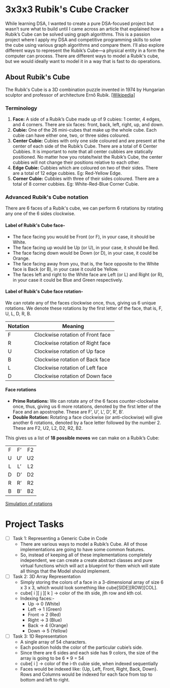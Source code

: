 # 3x3x3 Rubik's Cube Cracker 

While learning DSA, I wanted to create a pure DSA-focused project but wasn’t sure what to build until I came across an article that explained how a Rubik’s Cube can be solved using graph algorithms. This is a passion project where I apply my DSA and competitive programming skills to solve the cube using various graph algorithms and compare them. I’ll also explore different ways to represent the Rubik’s Cube—a physical entity in a form the computer can process. There are different ways to model a Rubik's cube, but we would ideally want to model it in a way that is fast to do operations. 

## About Rubik's Cube
The Rubik's Cube is a 3D combination puzzle invented in 1974 by Hungarian sculptor and professor of architecture Ernő Rubik. [[Wikipedia]](https://en.wikipedia.org/wiki/Rubik's_Cube)

### Terminology
  1) **Face:** A side of a Rubik’s Cube made up of 9 cubies: 1 center, 4 edges, and 4 corners. There are six faces: front, back, left, right, up, and down.
  2) **Cubie:** One of the 26 mini-cubes that make up the whole cube. Each cubie can have either one, two, or three sides coloured.
  3) **Center Cubie:** Cubies with only one side coloured and are present at the center of each side of the Rubik’s Cube. There are a total of 6 Center Cubbies. It is important to note that all center cubbies are statically positioned. No matter how you rotate/twist the Rubik’s Cube, the center cubbies will not change their positions relative to each other.
  4) **Edge Cubie:** Cubbies which are coloured on two of their sides. There are a total of 12 edge cubbies. Eg: Red-Yellow Edge.
  5) **Corner Cubie:** Cubbies with three of their sides coloured. There are a total of 8 corner cubbies. Eg: White-Red-Blue Corner Cubie.

### Advanced Rubik's Cube notation

There are 6 faces of a Rubik's cube, we can perform 6 rotations by rotating any one of the 6 sides clockwise.

#### Label of Rubik's Cube face-
- The face facing you would be Front (or F), in your case, it should be White. 
- The face facing up would be Up (or U), in your case, it should be Red.
- The face facing down would be Down (or D), in your case, it could be Orange. 
- The face facing away from you, that is, the face opposite to the White face is Back (or B), in your case it could be Yellow. 
- The faces left and right to the White face are Left (or L) and Right (or R), in your case it could be Blue and Green respectively.

#### Label of Rubik's Cube face rotation-
We can rotate any of the faces clockwise once, thus, giving us 6 unique rotations. We denote these rotations by the first letter of the face, that is, F, U, L, D, R, B.

| Notation 	| Meaning                          	|
|----------	|----------------------------------	|
| F        	| Clockwise rotation of Front face 	|
| R        	| Clockwise rotation of Right face 	|
| U        	| Clockwise rotation of Up face    	|
| B        	| Clockwise rotation of Back face  	|
| L        	| Clockwise rotation of Left face  	|
| D        	| Clockwise rotation of Down face  	|

#### Face rotations
- **Prime Rotations:** We can rotate any of the 6 faces counter-clockwise once, thus, giving us 6 more rotations, denoted by the first letter of the Face and an apostrophe. These are F’, U’, L’, D’, R’, B’. 
- **Double Rotation:** Rotating a face clockwise (or anti-clockwise) will give another 6 rotations, denoted by a face letter followed by the number 2. These are F2, U2, L2, D2, R2, B2. 

This gives us a list of **18 possible moves** we can make on a Rubik’s Cube:

|   	|    	|  	  |
|:-:	|:--:	|:---:|
| F 	| F’ 	|F2 	 |
| U 	| U’ 	|U2 	 |
| L 	| L’ 	|L2 	 |
| D 	| D’ 	|D2 	 |
| R 	| R’ 	|R2 	 |
| B 	| B’ 	|B2 	 |

[Simulation of rotations](https://ruwix.com/the-rubiks-cube/notation/advanced/)

# Project Tasks
- [ ] Task 1: Representing a Generic Cube in Code
  - There are various ways to model a Rubik’s Cube. All of those implementations are going to have some common features.
  - So, instead of keeping all of these implementations completely independent, we can create a create abstract classes and pure virtual functions which will act a blueprint for them which will state all things that the Model should implement.
- [ ] Task 2: 3D Array Representation
  - Simply storing the colors of a face in a 3-dimensional array of size 6 x 3 x 3, which would look something like cube[SIDE][ROW][COL].
  - cube[ i ][ j ][ k ] → color of the ith side, jth row and kth col.
  - Indexing faces:-
    - Up    → 0 (White)
    - Left  → 1 (Green)
    - Front → 2 (Red)
    - Right → 3 (Blue)
    - Back  → 4 (Orange)
    - Down  → 5 (Yellow)
- [ ] Task 3: 1D Representation
  - A single array of 54 characters. 
  - Each position holds the color of the particular cubie’s side. 
  - Since there are 6 sides and each side has 9 colors, the size of the array is going to be 6 * 9 = 54
  - cube[ i ] → color of the i-th cubie side, when indexed sequentially
  - Faces would be indexed like: {Up, Left, Front, Right, Back, Down}. Rows and Columns would be indexed for each face from top to bottom and left to right.

